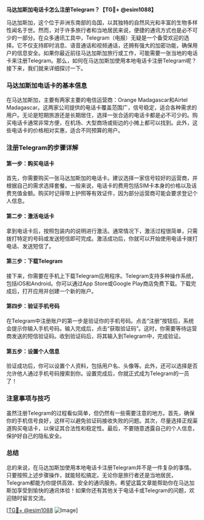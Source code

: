 **马达加斯加电话卡怎么注册Telegram？【TG💪+ @esim1088】**

马达加斯加，这个位于非洲东南部的岛国，以其独特的自然风光和丰富的生物多样性闻名于世。然而，对于许多旅行者和当地居民来说，便捷的通讯方式也是必不可少的一部分。在众多通讯工具中，Telegram（电报）无疑是一个备受欢迎的选择。它不仅支持即时消息、语音通话和视频通话，还拥有强大的加密功能，确保用户的信息安全。如果你最近前往马达加斯加旅行或工作，可能需要一张当地的电话卡来注册Telegram。那么，如何在马达加斯加使用本地电话卡注册Telegram呢？接下来，我们就来详细探讨一下。

### 马达加斯加电话卡的基本信息

在马达加斯加，主要有两家主要的电信运营商：Orange Madagascar和Airtel Madagascar。这两家公司提供的电话卡覆盖范围广，信号稳定，适合各种需求的用户。无论是短期旅游还是长期居住，选择一张合适的电话卡都是必不可少的。购买电话卡通常非常方便，在机场、大型商场或街边的小摊上都可以找到。此外，这些电话卡的价格相对实惠，适合不同预算的用户。

### 注册Telegram的步骤详解

#### 第一步：购买电话卡

首先，你需要购买一张马达加斯加的电话卡。建议选择一家信号较好的运营商，并根据自己的需求选择套餐。一般来说，电话卡的费用包括SIM卡本身的价格以及话费充值金额。购买时记得带上护照等有效证件，因为部分运营商可能会要求登记个人信息。

#### 第二步：激活电话卡

拿到电话卡后，按照包装内的说明进行激活。通常情况下，激活过程很简单，只需拨打特定的号码或发送短信即可完成。激活成功后，你就可以开始使用电话卡拨打电话、发送短信了。

#### 第三步：下载Telegram

接下来，你需要在手机上下载Telegram应用程序。Telegram支持多种操作系统，包括iOS和Android。你可以通过App Store或Google Play商店免费下载。下载完成后，打开应用并创建一个新的账户。

#### 第四步：验证手机号码

在Telegram中注册账户的第一步是验证你的手机号码。点击“注册”按钮后，系统会提示你输入手机号码。输入完成后，点击“获取验证码”。这时，你需要等待运营商发送的短信验证码。收到验证码后，将其输入到Telegram中，完成验证。

#### 第五步：设置个人信息

验证成功后，你可以设置个人资料，包括用户名、头像等。此外，还可以选择是否允许他人通过手机号码搜索到你。设置完成后，你就正式成为Telegram的一员了！

### 注意事项与技巧

虽然注册Telegram的过程看似简单，但仍然有一些需要注意的地方。首先，确保你的手机信号良好，这样可以避免验证码接收失败的问题。其次，尽量选择正规渠道购买电话卡，以保证其合法性和稳定性。最后，不要随意透露自己的个人信息，保护好自己的隐私安全。

### 总结

总的来说，在马达加斯加使用本地电话卡注册Telegram并不是一件复杂的事情。只要按照上述步骤操作，就能轻松搞定。无论你是旅行者还是当地居民，Telegram都能为你提供高效、安全的通讯服务。希望这篇文章能帮助你在马达加斯加享受到愉快的通讯体验！如果你还有其他关于电话卡或Telegram的问题，欢迎随时留言交流。

[[TG💪+ @esim1088](https://t.me/s/esim1088) ![Image](https://i.postimg.cc/4NQfJmqS/Snipaste-2025-05-13-00-14-12.png)]